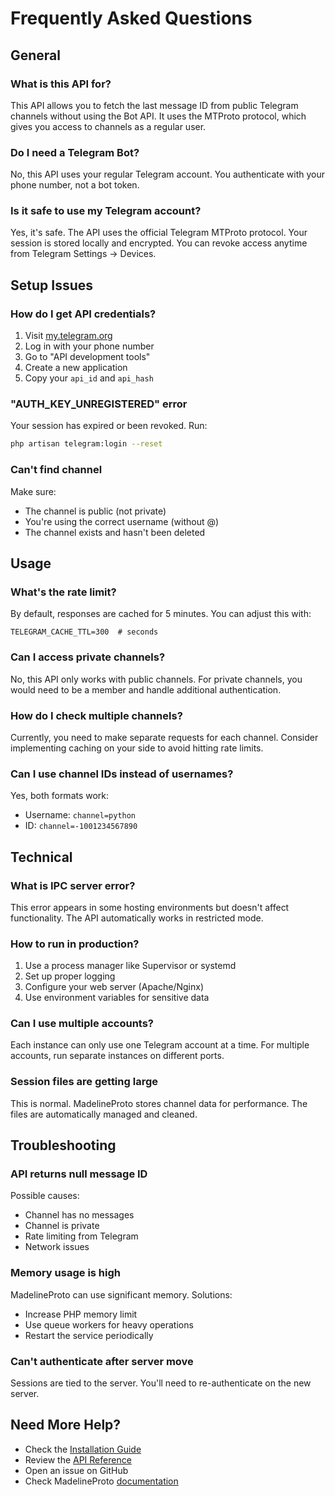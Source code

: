 # Frequently Asked Questions

## General

### What is this API for?
This API allows you to fetch the last message ID from public Telegram channels without using the Bot API. It uses the MTProto protocol, which gives you access to channels as a regular user.

### Do I need a Telegram Bot?
No, this API uses your regular Telegram account. You authenticate with your phone number, not a bot token.

### Is it safe to use my Telegram account?
Yes, it's safe. The API uses the official Telegram MTProto protocol. Your session is stored locally and encrypted. You can revoke access anytime from Telegram Settings → Devices.

## Setup Issues

### How do I get API credentials?
1. Visit [my.telegram.org](https://my.telegram.org)
2. Log in with your phone number
3. Go to "API development tools"
4. Create a new application
5. Copy your `api_id` and `api_hash`

### "AUTH_KEY_UNREGISTERED" error
Your session has expired or been revoked. Run:
```bash
php artisan telegram:login --reset
```

### Can't find channel
Make sure:
- The channel is public (not private)
- You're using the correct username (without @)
- The channel exists and hasn't been deleted

## Usage

### What's the rate limit?
By default, responses are cached for 5 minutes. You can adjust this with:
```env
TELEGRAM_CACHE_TTL=300  # seconds
```

### Can I access private channels?
No, this API only works with public channels. For private channels, you would need to be a member and handle additional authentication.

### How do I check multiple channels?
Currently, you need to make separate requests for each channel. Consider implementing caching on your side to avoid hitting rate limits.

### Can I use channel IDs instead of usernames?
Yes, both formats work:
- Username: `channel=python`
- ID: `channel=-1001234567890`

## Technical

### What is IPC server error?
This error appears in some hosting environments but doesn't affect functionality. The API automatically works in restricted mode.

### How to run in production?
1. Use a process manager like Supervisor or systemd
2. Set up proper logging
3. Configure your web server (Apache/Nginx)
4. Use environment variables for sensitive data

### Can I use multiple accounts?
Each instance can only use one Telegram account at a time. For multiple accounts, run separate instances on different ports.

### Session files are getting large
This is normal. MadelineProto stores channel data for performance. The files are automatically managed and cleaned.

## Troubleshooting

### API returns null message ID
Possible causes:
- Channel has no messages
- Channel is private
- Rate limiting from Telegram
- Network issues

### Memory usage is high
MadelineProto can use significant memory. Solutions:
- Increase PHP memory limit
- Use queue workers for heavy operations
- Restart the service periodically

### Can't authenticate after server move
Sessions are tied to the server. You'll need to re-authenticate on the new server.

## Need More Help?

- Check the [Installation Guide](INSTALLATION.md)
- Review the [API Reference](API_REFERENCE.md)
- Open an issue on GitHub
- Check MadelineProto [documentation](https://docs.madelineproto.xyz)